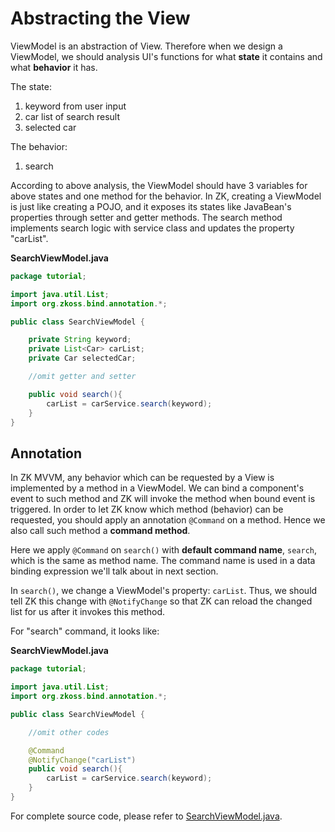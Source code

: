 # Abstracting the View

ViewModel is an abstraction of View. Therefore when we design a
ViewModel, we should analysis UI's functions for what **state** it
contains and what **behavior** it has.

The state:

1.  keyword from user input
2.  car list of search result
3.  selected car

The behavior:

1.  search

According to above analysis, the ViewModel should have 3 variables for
above states and one method for the behavior. In ZK, creating a
ViewModel is just like creating a POJO, and it exposes its states like
JavaBean's properties through setter and getter methods. The search
method implements search logic with service class and updates the
property "carList".

**SearchViewModel.java**

```java
package tutorial;

import java.util.List;
import org.zkoss.bind.annotation.*;

public class SearchViewModel {

    private String keyword;
    private List<Car> carList;
    private Car selectedCar;

    //omit getter and setter

    public void search(){
        carList = carService.search(keyword);
    }
}
```

## Annotation

In ZK MVVM, any behavior which can be requested by a View is implemented by a
method in a ViewModel. We can bind a component's event to such
method and ZK will invoke the method when bound event is triggered. In
order to let ZK know which method (behavior) can be requested, you
should apply an annotation `@Command` on a method. Hence we also call such method a **command method**.

Here we apply `@Command` on `search()` with **default command name**, `search`, which is the same as
method name. The command name is used in a data binding expression we'll
talk about in next section.

In `search()`, we change a ViewModel's property: `carList`. Thus, we
should tell ZK this change with `@NotifyChange` so that ZK can reload
the changed list for us after it invokes this method.

For "search" command, it looks like:

**SearchViewModel.java**

``` java
package tutorial;

import java.util.List;
import org.zkoss.bind.annotation.*;

public class SearchViewModel {

    //omit other codes

    @Command
    @NotifyChange("carList")
    public void search(){
        carList = carService.search(keyword);
    }
}
```

For complete source code, please refer to  [SearchViewModel.java](https://github.com/zkoss/zkbooks/blob/master/gettingStarted/getZkUp/src/main/java/tutorial/SearchViewModel.java).

